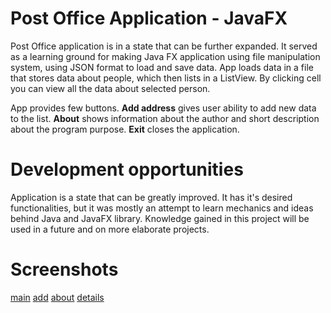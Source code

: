 # Post Office Application - JavaFX

Post Office application is in a state that can be further expanded. It served as a learning ground for making Java FX application using file manipulation system, using JSON format to load and save data. App loads data in a file that stores data about people, which then lists in a ListView. By clicking cell you can view all the data about selected person.

App provides few buttons.
<b>Add address</b> gives user ability to add new data to the list.
<b>About</b> shows information about the author and short description about the program purpose.
<b>Exit</b> closes the application.

# Development opportunities

Application is a state that can be greatly improved. It has it's desired functionalities, but it was mostly an attempt to learn mechanics and ideas behind Java and JavaFX library. Knowledge gained in this project will be used in a future and on more elaborate projects.

# Screenshots

[main](https://github.com/Hajcik/JavaFXPostOffice/blob/main/img/image1.JPG)
[add](https://github.com/Hajcik/JavaFXPostOffice/blob/main/img/image2.JPG)
[about](https://github.com/Hajcik/JavaFXPostOffice/blob/main/img/image3.JPG)
[details](https://github.com/Hajcik/JavaFXPostOffice/blob/main/img/image4.JPG)
 
